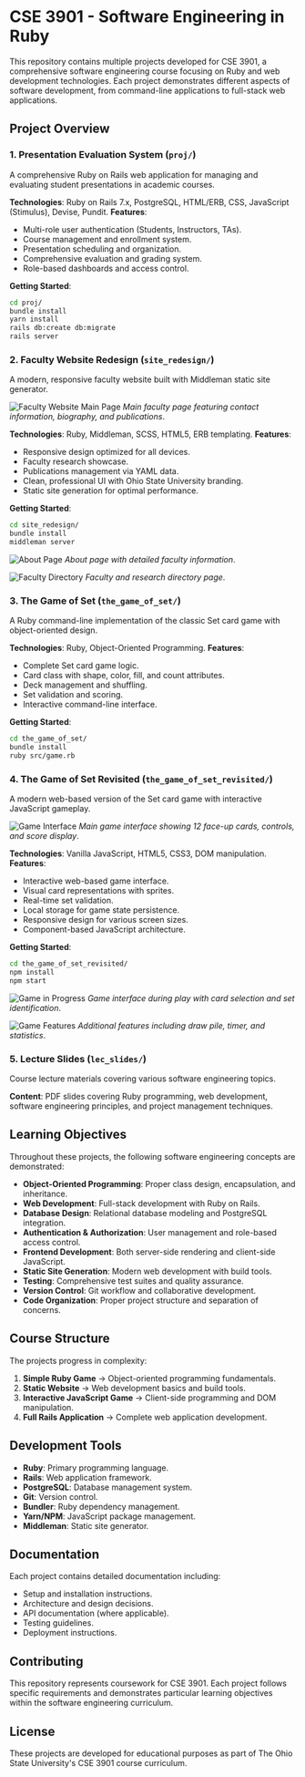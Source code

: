 # CSE 3901 - Software Engineering in Ruby

This repository contains multiple projects developed for CSE 3901, a comprehensive software engineering course focusing on Ruby and web development technologies. Each project demonstrates different aspects of software development, from command-line applications to full-stack web applications.

## Project Overview

### 1. **Presentation Evaluation System** (`proj/`)
A comprehensive Ruby on Rails web application for managing and evaluating student presentations in academic courses.

**Technologies**: Ruby on Rails 7.x, PostgreSQL, HTML/ERB, CSS, JavaScript (Stimulus), Devise, Pundit.
**Features**:
- Multi-role user authentication (Students, Instructors, TAs).
- Course management and enrollment system.
- Presentation scheduling and organization.
- Comprehensive evaluation and grading system.
- Role-based dashboards and access control.

**Getting Started**:
```bash
cd proj/
bundle install
yarn install
rails db:create db:migrate
rails server
```

### 2. **Faculty Website Redesign** (`site_redesign/`)
A modern, responsive faculty website built with Middleman static site generator.

![Faculty Website Main Page](site_redesign/img/img_01.png)
*Main faculty page featuring contact information, biography, and publications*.

**Technologies**: Ruby, Middleman, SCSS, HTML5, ERB templating.
**Features**:
- Responsive design optimized for all devices.
- Faculty research showcase.
- Publications management via YAML data.
- Clean, professional UI with Ohio State University branding.
- Static site generation for optimal performance.

**Getting Started**:
```bash
cd site_redesign/
bundle install
middleman server
```

![About Page](site_redesign/img/img_02.png)
*About page with detailed faculty information*.

![Faculty Directory](site_redesign/img/img_03.png)
*Faculty and research directory page*.

### 3. **The Game of Set** (`the_game_of_set/`)
A Ruby command-line implementation of the classic Set card game with object-oriented design.

**Technologies**: Ruby, Object-Oriented Programming.
**Features**:
- Complete Set card game logic.
- Card class with shape, color, fill, and count attributes.
- Deck management and shuffling.
- Set validation and scoring.
- Interactive command-line interface.

**Getting Started**:
```bash
cd the_game_of_set/
bundle install
ruby src/game.rb
```

### 4. **The Game of Set Revisited** (`the_game_of_set_revisited/`)
A modern web-based version of the Set card game with interactive JavaScript gameplay.

![Game Interface](the_game_of_set_revisited/img/img_01.png)
*Main game interface showing 12 face-up cards, controls, and score display*.

**Technologies**: Vanilla JavaScript, HTML5, CSS3, DOM manipulation.
**Features**:
- Interactive web-based game interface.
- Visual card representations with sprites.
- Real-time set validation.
- Local storage for game state persistence.
- Responsive design for various screen sizes.
- Component-based JavaScript architecture.

**Getting Started**:
```bash
cd the_game_of_set_revisited/
npm install
npm start
```

![Game in Progress](the_game_of_set_revisited/img/img_02.png)
*Game interface during play with card selection and set identification*.

![Game Features](the_game_of_set_revisited/img/img_03.png)
*Additional features including draw pile, timer, and statistics*.

### 5. **Lecture Slides** (`lec_slides/`)
Course lecture materials covering various software engineering topics.

**Content**: PDF slides covering Ruby programming, web development, software engineering principles, and project management techniques.

## Learning Objectives

Throughout these projects, the following software engineering concepts are demonstrated:

- **Object-Oriented Programming**: Proper class design, encapsulation, and inheritance.
- **Web Development**: Full-stack development with Ruby on Rails.
- **Database Design**: Relational database modeling and PostgreSQL integration.
- **Authentication & Authorization**: User management and role-based access control.
- **Frontend Development**: Both server-side rendering and client-side JavaScript.
- **Static Site Generation**: Modern web development with build tools.
- **Testing**: Comprehensive test suites and quality assurance.
- **Version Control**: Git workflow and collaborative development.
- **Code Organization**: Proper project structure and separation of concerns.

## Course Structure

The projects progress in complexity:

1. **Simple Ruby Game** → Object-oriented programming fundamentals.
2. **Static Website** → Web development basics and build tools.
3. **Interactive JavaScript Game** → Client-side programming and DOM manipulation.
4. **Full Rails Application** → Complete web application development.

## Development Tools

- **Ruby**: Primary programming language.
- **Rails**: Web application framework.
- **PostgreSQL**: Database management system.
- **Git**: Version control.
- **Bundler**: Ruby dependency management.
- **Yarn/NPM**: JavaScript package management.
- **Middleman**: Static site generator.

## Documentation

Each project contains detailed documentation including:
- Setup and installation instructions.
- Architecture and design decisions.
- API documentation (where applicable).
- Testing guidelines.
- Deployment instructions.

## Contributing

This repository represents coursework for CSE 3901. Each project follows specific requirements and demonstrates particular learning objectives within the software engineering curriculum.

## License

These projects are developed for educational purposes as part of The Ohio State University's CSE 3901 course curriculum.
